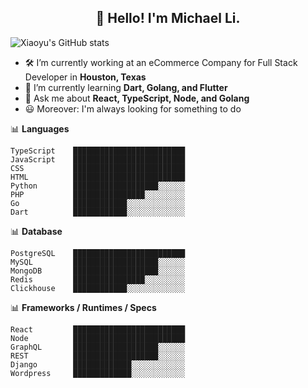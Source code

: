 <h2 align="center">👋 Hello! I'm Michael Li.</h2>


![Xiaoyu's GitHub stats](https://github-readme-stats.vercel.app/api?username=xiaoyu-tamu&count_private=true)


- 🛠 I’m currently working at an eCommerce Company for Full Stack Developer in **Houston, Texas**
- 🚀 I’m currently learning **Dart, Golang, and Flutter**
- 💬 Ask me about **React, TypeScript, Node, and Golang**
- 😃 Moreover: I'm always looking for something to do



📊 **Languages**
```text
TypeScript    █████████████████████████
JavaScript    █████████████████████████
CSS           █████████████████████████
HTML          █████████████████████████
Python        ███████████████████░░░░░░
PHP           ████████████████░░░░░░░░░
Go            ████████████░░░░░░░░░░░░░
Dart          ████████████░░░░░░░░░░░░░
```

📊 **Database**
```
PostgreSQL    █████████████████████████
MySQL         ███████████████████░░░░░░
MongoDB       ███████████████████░░░░░░
Redis         ████████████████░░░░░░░░░
Clickhouse    ████████████░░░░░░░░░░░░░
```

📊 **Frameworks / Runtimes / Specs**
```
React         █████████████████████████
Node          █████████████████████████
GraphQL       ███████████████████░░░░░░
REST          ███████████████████░░░░░░
Django        █████████████░░░░░░░░░░░░
Wordpress     █████████████░░░░░░░░░░░░

```
